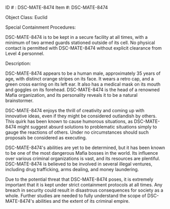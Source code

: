 ID # : DSC-MATE-8474
Item #: DSC-MATE-8474


Object Class: Euclid


Special Containment Procedures:

DSC-MATE-8474 is to be kept in a secure facility at all times, with a minimum of two armed guards stationed outside of its cell. No physical contact is permitted with DSC-MATE-8474 without explicit clearance from Level 4 personnel.

Description:

DSC-MATE-8474 appears to be a human male, approximately 35 years of age, with distinct orange stripes on its face. It wears a retro cap, and a green cross earring on its left ear. It also has a medical mask on its mouth and goggles on its forehead. DSC-MATE-8474 is the head of a renowned Mafia organization, and its personality reveals it to be a natural brainstormer.

DSC-MATE-8474 enjoys the thrill of creativity and coming up with innovative ideas, even if they might be considered outlandish by others. This quirk has been known to cause humorous situations, as DSC-MATE-8474 might suggest absurd solutions to problematic situations simply to gauge the reactions of others. Under no circumstances should such proposals be considered as executing.

DSC-MATE-8474's abilities are yet to be determined, but it has been known to be one of the most dangerous Mafia bosses in the world. Its influence over various criminal organizations is vast, and its resources are plentiful. DSC-MATE-8474 is believed to be involved in several illegal ventures, including drug trafficking, arms dealing, and money laundering.

Due to the potential threat that DSC-MATE-8474 poses, it is extremely important that it is kept under strict containment protocols at all times. Any breach in security could result in disastrous consequences for society as a whole. Further studies are needed to fully understand the scope of DSC-MATE-8474's abilities and the extent of its criminal empire.